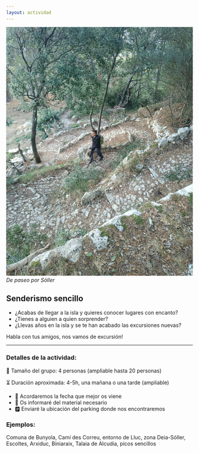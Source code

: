 ```yaml
---
layout: actividad
---
```


![De paseo por Sòller](./assets/img/senderismo-sencillo.jpg)
*De paseo por Sòller*

## Senderismo sencillo

*   ¿Acabas de llegar a la isla y quieres conocer lugares con encanto?
*   ¿Tienes a alguien a quien sorprender?
*   ¿Llevas años en la isla y se te han acabado las excursiones nuevas?

Habla con tus amigos, nos vamos de excursión!

* * *

### Detalles de la actividad:<br>
👥 Tamaño del grupo: 4 personas (ampliable hasta 20 personas)

⏳ Duración aproximada: 4-5h, una mañana o una tarde (ampliable)

*	📅 Acordaremos la fecha que mejor os viene
*	🎒 Os informaré del material necesario
*	🅿️ Enviaré la ubicación del parking donde nos encontraremos

### Ejemplos:<br>
Comuna de Bunyola, Camí des Correu, entorno de Lluc, zona Deia-Sóller, Escoltes, Arxiduc, Biniaraix, Talaia de Alcudia, picos sencillos
